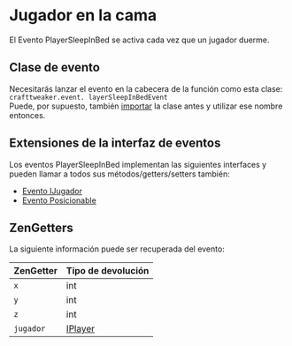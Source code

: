 # Jugador en la cama

El Evento PlayerSleepInBed se activa cada vez que un jugador duerme.

## Clase de evento

Necesitarás lanzar el evento en la cabecera de la función como esta clase:  
`crafttweaker.event. layerSleepInBedEvent`  
Puede, por supuesto, también [importar](/AdvancedFunctions/Import/) la clase antes y utilizar ese nombre entonces.

## Extensiones de la interfaz de eventos

Los eventos PlayerSleepInBed implementan las siguientes interfaces y pueden llamar a todos sus métodos/getters/setters también:

- [Evento IJugador](/Vanilla/Events/Events/IPlayerEvent/)
- [Evento Posicionable](/Vanilla/Events/Events/IEventPositionable/)

## ZenGetters

La siguiente información puede ser recuperada del evento:

| ZenGetter | Tipo de devolución                   |
| --------- | ------------------------------------ |
| `x`       | int                                  |
| `y`       | int                                  |
| `z`       | int                                  |
| `jugador` | [IPlayer](/Vanilla/Players/IPlayer/) |